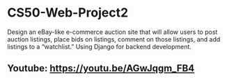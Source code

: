 # CS50-Web-Project2

Design an eBay-like e-commerce auction site that will allow users to post auction listings, place bids on listings, comment on those listings, and add listings to a “watchlist.”
Using Django for backend development.

## Youtube: https://youtu.be/AGwJqgm_FB4
